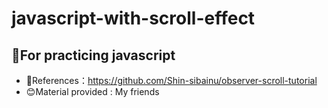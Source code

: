 # javascript-with-scroll-effect

 ## 📓For practicing javascript
- 🌸References：https://github.com/Shin-sibainu/observer-scroll-tutorial
- 😊Material provided : My friends
